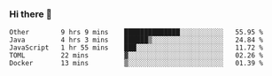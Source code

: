 ### Hi there 👋

<!--
**Hundeklemmen/Hundeklemmen** is a ✨ _special_ ✨ repository because its `README.md` (this file) appears on your GitHub profile.

Here are some ideas to get you started:

- 🔭 I’m currently working on ...
- 🌱 I’m currently learning ...
- 👯 I’m looking to collaborate on ...
- 🤔 I’m looking for help with ...
- 💬 Ask me about ...
- 📫 How to reach me: ...
- 😄 Pronouns: ...
- ⚡ Fun fact: ...
-->
<!--START_SECTION:waka-->
```text
Other        9 hrs 9 mins    ██████████████░░░░░░░░░░░   55.95 % 
Java         4 hrs 3 mins    ██████▒░░░░░░░░░░░░░░░░░░   24.84 % 
JavaScript   1 hr 55 mins    ███░░░░░░░░░░░░░░░░░░░░░░   11.72 % 
TOML         22 mins         ▓░░░░░░░░░░░░░░░░░░░░░░░░   02.26 % 
Docker       13 mins         ▒░░░░░░░░░░░░░░░░░░░░░░░░   01.39 % 
```
<!--END_SECTION:waka-->
